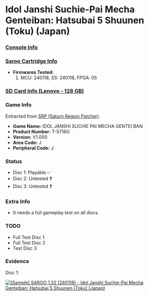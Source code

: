 # Idol Janshi Suchie-Pai Mecha Genteiban: Hatsubai 5 Shuunen (Toku) (Japan)

### [Console Info](../../../../Info/Consoles/VA13/README.md)

### [Saroo Cartridge Info](../../../../Info/Cartridges/RetroGameParadiseStore/1.32F/README.md)

- <b>Firmwares Tested:</b>
  1. MCU: 240118, SS: 240118, FPGA: 05

### [SD Card Info (Lenovo - 128 GB)](../../../../Info/SdCards/Lenovo/128GB/README.md)

### Game Info

Extracted from [SRP (Saturn Region Patcher)](https://segaxtreme.net/resources/saturn-region-patcher.81/download).

- <b>Game Name:</b> IDOL JANSHI SUCHIE PAI MECHA GENTEI BAN
- <b>Product Number:</b> T-5716G
- <b>Version:</b> V1.000
- <b>Area Code:</b> J
- <b>Peripheral Code:</b> J

### Status

- Disc 1: Playable :white_check_mark:
- Disc 2: Untested :question:
- Disc 3: Untested :question:

### Extra Info

- It needs a full gameplay test on all discs.

### TODO

- Full Test Disc 1
- Full Test Disc 2
- Test Disc 3

### Evidence

Disc 1:

[![[Sample] SAROO 1.32 (240118) - Idol Janshi Suchie-Pai Mecha Genteiban: Hatsubai 5 Shuunen (Toku) (Japan)](https://img.youtube.com/vi/xVkt7Tp9Sig/0.jpg)](https://www.youtube.com/watch?v=xVkt7Tp9Sig)
